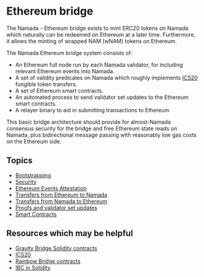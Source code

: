 # Ethereum bridge

The Namada - Ethereum bridge exists to mint ERC20 tokens on Namada 
which naturally can be redeemed on Ethereum at a later time. Furthermore, it 
allows the minting of wrapped NAM (wNAM) tokens on Ethereum.

The Namada Ethereum bridge system consists of:

* An Ethereum full node run by each Namada validator, for including relevant 
  Ethereum events into Namada.
* A set of validity predicates on Namada which roughly implements 
  [ICS20](https://docs.cosmos.network/v0.42/modules/ibc/) fungible token 
  transfers.
* A set of Ethereum smart contracts.
* An automated process to send validator set updates to the Ethereum smart 
  contracts.
* A relayer binary to aid in submitting transactions to Ethereum

This basic bridge architecture should provide for almost-Namada consensus
security for the bridge and free Ethereum state reads on Namada, plus
bidirectional message passing with reasonably low gas costs on the
Ethereum side.

## Topics
 - [Bootstrapping](./ethereum-bridge/bootstrapping.md)
 - [Security](./ethereum-bridge/security.md)
 - [Ethereum Events Attestation](./ethereum-bridge/ethereum_events_attestation.md)
 - [Transfers from Ethereum to Namada](./ethereum-bridge/transfers_to_namada.md)
 - [Transfers from Namada to Ethereum](./ethereum-bridge/transfers_to_ethereum.md)
 - [Proofs and validator set updates](./ethereum-bridge/proofs.md)
 - [Smart Contracts](./ethereum-bridge/ethereum_smart_contracts.md)

## Resources which may be helpful

- [Gravity Bridge Solidity contracts](https://github.com/Gravity-Bridge/Gravity-Bridge/tree/main/solidity)
- [ICS20](https://github.com/cosmos/ibc/tree/master/spec/app/ics-020-fungible-token-transfer)
- [Rainbow Bridge contracts](https://github.com/aurora-is-near/rainbow-bridge/tree/master/contracts)
- [IBC in Solidity](https://github.com/hyperledger-labs/yui-ibc-solidity)
